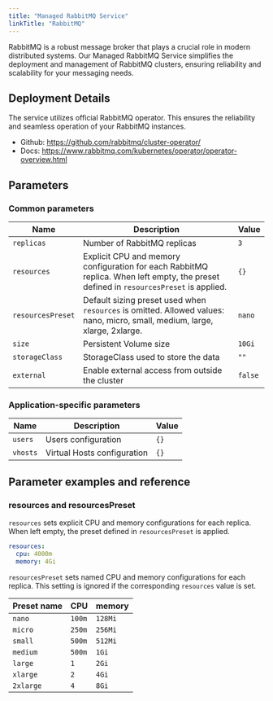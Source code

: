 ```yaml
---
title: "Managed RabbitMQ Service"
linkTitle: "RabbitMQ"
---
```



RabbitMQ is a robust message broker that plays a crucial role in modern distributed systems. Our Managed RabbitMQ Service simplifies the deployment and management of RabbitMQ clusters, ensuring reliability and scalability for your messaging needs.

## Deployment Details

The service utilizes official RabbitMQ operator. This ensures the reliability and seamless operation of your RabbitMQ instances.

- Github: https://github.com/rabbitmq/cluster-operator/
- Docs: https://www.rabbitmq.com/kubernetes/operator/operator-overview.html

## Parameters

### Common parameters

| Name              | Description                                                                                                                           | Value   |
| ----------------- | ------------------------------------------------------------------------------------------------------------------------------------- | ------- |
| `replicas`        | Number of RabbitMQ replicas                                                                                                           | `3`     |
| `resources`       | Explicit CPU and memory configuration for each RabbitMQ replica. When left empty, the preset defined in `resourcesPreset` is applied. | `{}`    |
| `resourcesPreset` | Default sizing preset used when `resources` is omitted. Allowed values: nano, micro, small, medium, large, xlarge, 2xlarge.           | `nano`  |
| `size`            | Persistent Volume size                                                                                                                | `10Gi`  |
| `storageClass`    | StorageClass used to store the data                                                                                                   | `""`    |
| `external`        | Enable external access from outside the cluster                                                                                       | `false` |

### Application-specific parameters

| Name     | Description                 | Value |
| -------- | --------------------------- | ----- |
| `users`  | Users configuration         | `{}`  |
| `vhosts` | Virtual Hosts configuration | `{}`  |

## Parameter examples and reference

### resources and resourcesPreset

`resources` sets explicit CPU and memory configurations for each replica.
When left empty, the preset defined in `resourcesPreset` is applied.

```yaml
resources:
  cpu: 4000m
  memory: 4Gi
```

`resourcesPreset` sets named CPU and memory configurations for each replica.
This setting is ignored if the corresponding `resources` value is set.

| Preset name | CPU    | memory  |
|-------------|--------|---------|
| `nano`      | `100m` | `128Mi` |
| `micro`     | `250m` | `256Mi` |
| `small`     | `500m` | `512Mi` |
| `medium`    | `500m` | `1Gi`   |
| `large`     | `1`    | `2Gi`   |
| `xlarge`    | `2`    | `4Gi`   |
| `2xlarge`   | `4`    | `8Gi`   |

